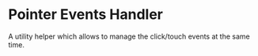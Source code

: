 # Pointer Events Handler

A utility helper which allows to manage the click/touch events at the same time.